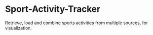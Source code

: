 # Sport-Activity-Tracker
Retrieve, load and combine sports activities from multiple sources, for visualization.
